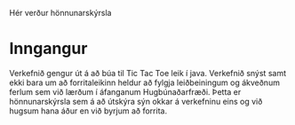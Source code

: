 Hér verður hönnunarskýrsla

# Inngangur
Verkefnið gengur út á að búa til Tic Tac Toe leik í java. Verkefnið snýst samt ekki bara um að forritaleikinn heldur að fylgja leiðbeiningum og ákveðnum ferlum sem við lærðum í áfanganum Hugbúnaðarfræði. Þetta er hönnunarskýrsla sem á að útskýra sýn okkar á verkefninu eins og við hugsum hana áður en við byrjum að forrita.

